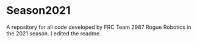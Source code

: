 # Season2021
A repository for all code developed by FRC Team 2987 Rogue Robotics in the 2021 season. I edited the readme.

